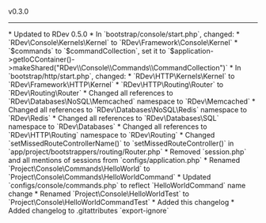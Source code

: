 v0.3.0
<hr>
* Updated to RDev 0.5.0
* In `bootstrap/console/start.php`, changed:
    * `RDev\Console\Kernels\Kernel` to `RDev\Framework\Console\Kernel`
    * `$commands` to `$commandCollection`, set it to `$application->getIoCContainer()->makeShared("RDev\\Console\\Commands\\CommandCollection")`
* In `bootstrap/http/start.php`, changed:
    * `RDev\HTTP\Kernels\Kernel` to `RDev\Framework\HTTP\Kernel`
    * `RDev\HTTP\Routing\Router` to `RDev\Routing\Router`
* Changed all references to `RDev\Databases\NoSQL\Memcached` namespace to `RDev\Memcached`
* Changed all references to `RDev\Databases\NoSQL\Redis` namespace to `RDev\Redis`
* Changed all references to `RDev\Databases\SQL` namespace to `RDev\Databases`
* Changed all references to `RDev\HTTP\Routing` namespace to `RDev\Routing`
* Changed `setMissedRouteControllerName()` to `setMissedRouteController()` in `app/project/bootstrappers/routing/Router.php`
* Removed `session.php` and all mentions of sessions from `configs/application.php`
* Renamed `Project\Console\Commands\HelloWorld` to `Project\Console\Commands\HelloWorldCommand`
* Updated `configs/console/commands.php` to reflect `HelloWorldCommand` name change
* Renamed `Project\Console\HelloWorldTest` to `Project\Console\HelloWorldCommandTest`
* Added this changelog
* Added changelog to .gitattributes `export-ignore`